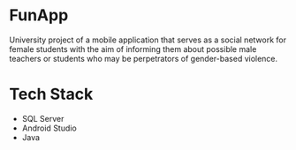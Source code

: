 # FunApp
University project of a mobile application that serves as a social network for female students with the aim of informing them about possible male teachers or students who may be perpetrators of gender-based violence.

# Tech Stack
<ul>
  <li>SQL Server</li>
  <li>Android Studio</li>
  <li>Java</li>
</ul>
